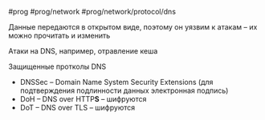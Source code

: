 #prog #prog/network #prog/network/protocol/dns

Данные передаются в открытом виде, поэтому он уязвим к атакам – их можно прочитать и изменить

Атаки на DNS, например, отравление кеша

Защищенные протколы DNS
- DNSSec – Domain Name System Security Extensions (для подтверждения подлинности данных электронная подпись)
- DoH – DNS over HTTP**S** – шифруются
- DoT – DNS over TLS – шифруются
